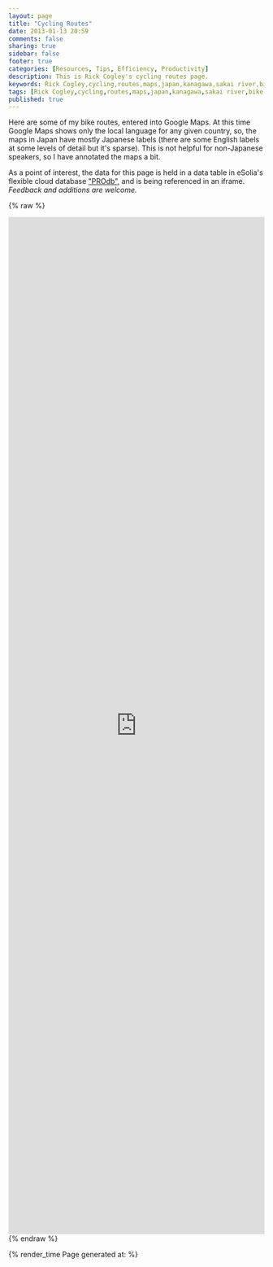 ```yaml
---
layout: page
title: "Cycling Routes"
date: 2013-01-13 20:59
comments: false
sharing: true
sidebar: false
footer: true
categories: [Resources, Tips, Efficiency, Productivity]
description: This is Rick Cogley's cycling routes page.
keywords: Rick Cogley,cycling,routes,maps,japan,kanagawa,sakai river,bike path,kml
tags: [Rick Cogley,cycling,routes,maps,japan,kanagawa,sakai river,bike path,kml]
published: true
---
```

Here are some of my bike routes, entered into Google Maps. At this time Google Maps shows only the local language for any given country, so, the maps in Japan have mostly Japanese labels (there are some English labels at some levels of detail but it's sparse). This is not helpful for non-Japanese speakers, so I have annotated the maps a bit. 

As a point of interest, the data for this page is held in a data table in eSolia's flexible cloud database ["PROdb"](http://www.esolia.com/prodb), and is being referenced in an iframe. _Feedback and additions are welcome._

{% raw %} 
<iframe width='100%' height='2000' frameborder='0' allowtransparency='true' scrolling='yes' src='https://pro.dbflex.net/secure/embedded/db/15331/view.aspx?id=983275'></iframe>
{% endraw %}

{% render_time Page generated at: %}